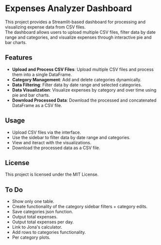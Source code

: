 # Expenses Analyzer Dashboard

This project provides a Streamlit-based dashboard for processing and visualizing expense data from CSV files.   
The dashboard allows users to upload multiple CSV files, filter data by date range and categories, 
and visualize expenses through interactive pie and bar charts.

## Features

- **Upload and Process CSV Files**: Upload multiple CSV files and process them into a single DataFrame.
- **Category Management**: Add and delete categories dynamically.
- **Data Filtering**: Filter data by date range and selected categories.
- **Data Visualization**: Visualize expenses by category and over time using pie and bar charts.
- **Download Processed Data**: Download the processed and concatenated DataFrame as a CSV file.

## Usage
- Upload CSV files via the interface.
- Use the sidebar to filter data by date range and categories.
- View and iteract with the visualizations.
- Download the processed data as a CSV file.


## License

This project is licensed under the MIT License. 

## To Do

- Show only one table.
- Create functionality of the category sidebar filters + category edits.
- Save categories json function.
- Output total expenses.
- Output total expenses per day.
- Link to Jona's calculator.
- Add rows to categories functionality.
- Per category plots.